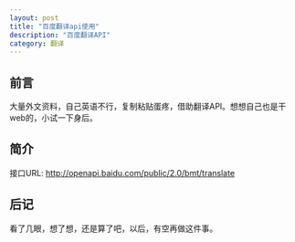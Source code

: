 ```yaml
---
layout: post
title: "百度翻译api使用"
description: "百度翻译API"
category: 翻译
---
```


## 前言

大量外文资料，自己英语不行，复制粘贴蛋疼，借助翻译API。想想自己也是干web的，小试一下身后。

## 简介

接口URL: <http://openapi.baidu.com/public/2.0/bmt/translate>

## 后记

看了几眼，想了想，还是算了吧，以后，有空再做这件事。
